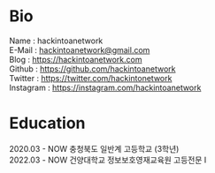 # Bio

Name : hackintoanetwork<br>
E-Mail : hackintoanetwork@gmail.com<br>
Blog : https://hackintoanetwork.com<br>
Github : https://github.com/hackintoanetwork<br>
Twitter : https://twitter.com/hackintonetwork<br> 
Instagram : https://instagram.com/hackintoanetwork<br>

 

# Education

2020.03 - NOW  충청북도 일반계 고등학교 (3학년)<br>
2022.03 - NOW  건양대학교 정보보호영재교육원 고등전문 I<br>
 
